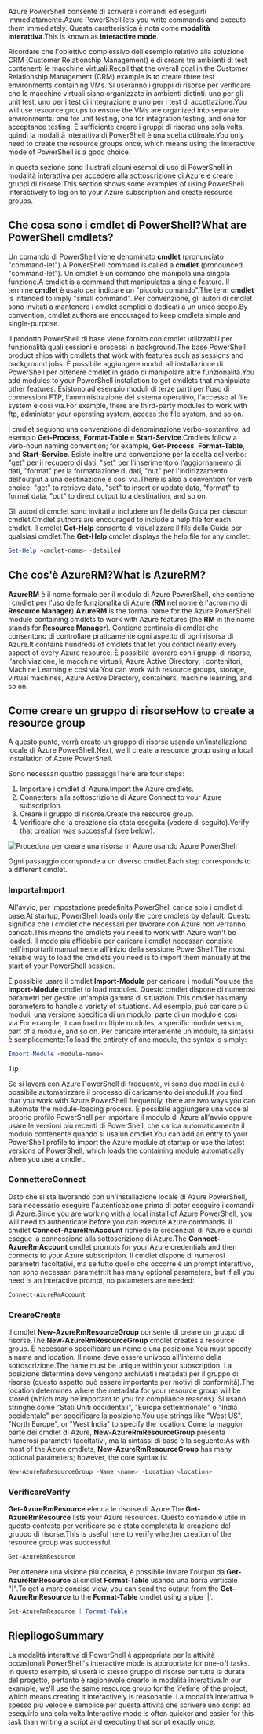 <span data-ttu-id="cadb8-101">Azure PowerShell consente di scrivere i comandi ed eseguirli immediatamente.</span><span class="sxs-lookup"><span data-stu-id="cadb8-101">Azure PowerShell lets you write commands and execute them immediately.</span></span> <span data-ttu-id="cadb8-102">Questa caratteristica è nota come **modalità interattiva**.</span><span class="sxs-lookup"><span data-stu-id="cadb8-102">This is known as **interactive mode**.</span></span>

<span data-ttu-id="cadb8-103">Ricordare che l'obiettivo complessivo dell'esempio relativo alla soluzione CRM (Customer Relationship Management) è di creare tre ambienti di test contenenti le macchine virtuali.</span><span class="sxs-lookup"><span data-stu-id="cadb8-103">Recall that the overall goal in the Customer Relationship Management (CRM) example is to create three test environments containing VMs.</span></span> <span data-ttu-id="cadb8-104">Si useranno i gruppi di risorse per verificare che le macchine virtuali siano organizzate in ambienti distinti: uno per gli unit test, uno per i test di integrazione e uno per i test di accettazione.</span><span class="sxs-lookup"><span data-stu-id="cadb8-104">You will use resource groups to ensure the VMs are organized into separate environments: one for unit testing, one for integration testing, and one for acceptance testing.</span></span> <span data-ttu-id="cadb8-105">È sufficiente creare i gruppi di risorse una sola volta, quindi la modalità interattiva di PowerShell è una scelta ottimale.</span><span class="sxs-lookup"><span data-stu-id="cadb8-105">You only need to create the resource groups once, which means using the interactive mode of PowerShell is a good choice.</span></span>

<span data-ttu-id="cadb8-106">In questa sezione sono illustrati alcuni esempi di uso di PowerShell in modalità interattiva per accedere alla sottoscrizione di Azure e creare i gruppi di risorse.</span><span class="sxs-lookup"><span data-stu-id="cadb8-106">This section shows some examples of using PowerShell interactively to log on to your Azure subscription and create resource groups.</span></span>

## <a name="what-are-powershell-cmdlets"></a><span data-ttu-id="cadb8-107">Che cosa sono i cmdlet di PowerShell?</span><span class="sxs-lookup"><span data-stu-id="cadb8-107">What are PowerShell cmdlets?</span></span>
<span data-ttu-id="cadb8-108">Un comando di PowerShell viene denominato **cmdlet** (pronunciato "command-let").</span><span class="sxs-lookup"><span data-stu-id="cadb8-108">A PowerShell command is called a **cmdlet** (pronounced "command-let").</span></span> <span data-ttu-id="cadb8-109">Un cmdlet è un comando che manipola una singola funzione.</span><span class="sxs-lookup"><span data-stu-id="cadb8-109">A cmdlet is a command that manipulates a single feature.</span></span> <span data-ttu-id="cadb8-110">Il termine **cmdlet** è usato per indicare un "piccolo comando".</span><span class="sxs-lookup"><span data-stu-id="cadb8-110">The term **cmdlet** is intended to imply "small command".</span></span> <span data-ttu-id="cadb8-111">Per convenzione, gli autori di cmdlet sono invitati a mantenere i cmdlet semplici e dedicati a un unico scopo.</span><span class="sxs-lookup"><span data-stu-id="cadb8-111">By convention, cmdlet authors are encouraged to keep cmdlets simple and single-purpose.</span></span>

<span data-ttu-id="cadb8-112">Il prodotto PowerShell di base viene fornito con cmdlet utilizzabili per funzionalità quali sessioni e processi in background.</span><span class="sxs-lookup"><span data-stu-id="cadb8-112">The base PowerShell product ships with cmdlets that work with features such as sessions and background jobs.</span></span> <span data-ttu-id="cadb8-113">È possibile aggiungere moduli all'installazione di PowerShell per ottenere cmdlet in grado di manipolare altre funzionalità.</span><span class="sxs-lookup"><span data-stu-id="cadb8-113">You add modules to your PowerShell installation to get cmdlets that manipulate other features.</span></span> <span data-ttu-id="cadb8-114">Esistono ad esempio moduli di terze parti per l'uso di connessioni FTP, l'amministrazione del sistema operativo, l'accesso al file system e così via.</span><span class="sxs-lookup"><span data-stu-id="cadb8-114">For example, there are third-party modules to work with ftp, administer your operating system, access the file system, and so on.</span></span>

<span data-ttu-id="cadb8-115">I cmdlet seguono una convenzione di denominazione verbo-sostantivo, ad esempio **Get-Process**, **Format-Table** e **Start-Service**.</span><span class="sxs-lookup"><span data-stu-id="cadb8-115">Cmdlets follow a verb-noun naming convention; for example, **Get-Process**, **Format-Table**, and **Start-Service**.</span></span> <span data-ttu-id="cadb8-116">Esiste inoltre una convenzione per la scelta del verbo: "get" per il recupero di dati, "set" per l'inserimento o l'aggiornamento di dati, "format" per la formattazione di dati, "out" per l'indirizzamento dell'output a una destinazione e così via.</span><span class="sxs-lookup"><span data-stu-id="cadb8-116">There is also a convention for verb choice: "get" to retrieve data, "set" to insert or update data, "format" to format data, "out" to direct output to a destination, and so on.</span></span>

<span data-ttu-id="cadb8-117">Gli autori di cmdlet sono invitati a includere un file della Guida per ciascun cmdlet.</span><span class="sxs-lookup"><span data-stu-id="cadb8-117">Cmdlet authors are encouraged to include a help file for each cmdlet.</span></span> <span data-ttu-id="cadb8-118">Il cmdlet **Get-Help** consente di visualizzare il file della Guida per qualsiasi cmdlet:</span><span class="sxs-lookup"><span data-stu-id="cadb8-118">The **Get-Help** cmdlet displays the help file for any cmdlet:</span></span>

```powershell
Get-Help <cmdlet-name> -detailed
```

## <a name="what-is-azurerm"></a><span data-ttu-id="cadb8-119">Che cos'è AzureRM?</span><span class="sxs-lookup"><span data-stu-id="cadb8-119">What is AzureRM?</span></span>
<span data-ttu-id="cadb8-120">**AzureRM** è il nome formale per il modulo di Azure PowerShell, che contiene i cmdlet per l'uso delle funzionalità di Azure (**RM** nel nome è l'acronimo di **Resource Manager**).</span><span class="sxs-lookup"><span data-stu-id="cadb8-120">**AzureRM** is the formal name for the Azure PowerShell module containing cmdlets to work with Azure features (the **RM** in the name stands for **Resource Manager**).</span></span> <span data-ttu-id="cadb8-121">Contiene centinaia di cmdlet che consentono di controllare praticamente ogni aspetto di ogni risorsa di Azure.</span><span class="sxs-lookup"><span data-stu-id="cadb8-121">It contains hundreds of cmdlets that let you control nearly every aspect of every Azure resource.</span></span> <span data-ttu-id="cadb8-122">È possibile lavorare con i gruppi di risorse, l'archiviazione, le macchine virtuali, Azure Active Directory, i contenitori, Machine Learning e così via.</span><span class="sxs-lookup"><span data-stu-id="cadb8-122">You can work with resource groups, storage, virtual machines, Azure Active Directory, containers, machine learning, and so on.</span></span>

## <a name="how-to-create-a-resource-group"></a><span data-ttu-id="cadb8-123">Come creare un gruppo di risorse</span><span class="sxs-lookup"><span data-stu-id="cadb8-123">How to create a resource group</span></span>
<span data-ttu-id="cadb8-124">A questo punto, verrà creato un gruppo di risorse usando un'installazione locale di Azure PowerShell.</span><span class="sxs-lookup"><span data-stu-id="cadb8-124">Next, we'll create a resource group using a local installation of Azure PowerShell.</span></span> 

<span data-ttu-id="cadb8-125">Sono necessari quattro passaggi:</span><span class="sxs-lookup"><span data-stu-id="cadb8-125">There are four steps:</span></span> 
1. <span data-ttu-id="cadb8-126">Importare i cmdlet di Azure.</span><span class="sxs-lookup"><span data-stu-id="cadb8-126">Import the Azure cmdlets.</span></span>
1. <span data-ttu-id="cadb8-127">Connettersi alla sottoscrizione di Azure.</span><span class="sxs-lookup"><span data-stu-id="cadb8-127">Connect to your Azure subscription.</span></span>
1. <span data-ttu-id="cadb8-128">Creare il gruppo di risorse.</span><span class="sxs-lookup"><span data-stu-id="cadb8-128">Create the resource group.</span></span>
1. <span data-ttu-id="cadb8-129">Verificare che la creazione sia stata eseguita (vedere di seguito).</span><span class="sxs-lookup"><span data-stu-id="cadb8-129">Verify that creation was successful (see below).</span></span>

![Procedura per creare una risorsa in Azure usando Azure PowerShell](../media-drafts/5-create-resource-overview.png)

<span data-ttu-id="cadb8-131">Ogni passaggio corrisponde a un diverso cmdlet.</span><span class="sxs-lookup"><span data-stu-id="cadb8-131">Each step corresponds to a different cmdlet.</span></span>

### <a name="import"></a><span data-ttu-id="cadb8-132">Importa</span><span class="sxs-lookup"><span data-stu-id="cadb8-132">Import</span></span>
<span data-ttu-id="cadb8-133">All'avvio, per impostazione predefinita PowerShell carica solo i cmdlet di base.</span><span class="sxs-lookup"><span data-stu-id="cadb8-133">At startup, PowerShell loads only the core cmdlets by default.</span></span> <span data-ttu-id="cadb8-134">Questo significa che i cmdlet che necessari per lavorare con Azure non verranno caricati.</span><span class="sxs-lookup"><span data-stu-id="cadb8-134">This means the cmdlets you need to work with Azure won't be loaded.</span></span> <span data-ttu-id="cadb8-135">Il modo più affidabile per caricare i cmdlet necessari consiste nell'importarli manualmente all'inizio della sessione PowerShell.</span><span class="sxs-lookup"><span data-stu-id="cadb8-135">The most reliable way to load the cmdlets you need is to import them manually at the start of your PowerShell session.</span></span>

<span data-ttu-id="cadb8-136">È possibile usare il cmdlet **Import-Module** per caricare i moduli.</span><span class="sxs-lookup"><span data-stu-id="cadb8-136">You use the **Import-Module** cmdlet to load modules.</span></span> <span data-ttu-id="cadb8-137">Questo cmdlet dispone di numerosi parametri per gestire un'ampia gamma di situazioni.</span><span class="sxs-lookup"><span data-stu-id="cadb8-137">This cmdlet has many parameters to handle a variety of situations.</span></span> <span data-ttu-id="cadb8-138">Ad esempio, può caricare più moduli, una versione specifica di un modulo, parte di un modulo e così via.</span><span class="sxs-lookup"><span data-stu-id="cadb8-138">For example, it can load multiple modules, a specific module version, part of a module, and so on.</span></span> <span data-ttu-id="cadb8-139">Per caricare interamente un modulo, la sintassi è semplicemente:</span><span class="sxs-lookup"><span data-stu-id="cadb8-139">To load the entirety of one module, the syntax is simply:</span></span>

```powershell
Import-Module <module-name>
```

> [!TIP]
> <span data-ttu-id="cadb8-140">Se si lavora con Azure PowerShell di frequente, vi sono due modi in cui è possibile automatizzare il processo di caricamento dei moduli.</span><span class="sxs-lookup"><span data-stu-id="cadb8-140">If you find that you work with Azure PowerShell frequently, there are two ways you can automate the module-loading process.</span></span> <span data-ttu-id="cadb8-141">È possibile aggiungere una voce al proprio profilo PowerShell per importare il modulo di Azure all'avvio oppure usare le versioni più recenti di PowerShell, che carica automaticamente il modulo contenente quando si usa un cmdlet.</span><span class="sxs-lookup"><span data-stu-id="cadb8-141">You can add an entry to your PowerShell profile to import the Azure module at startup or use the latest versions of PowerShell, which loads the containing module automatically when you use a cmdlet.</span></span>

### <a name="connect"></a><span data-ttu-id="cadb8-142">Connettere</span><span class="sxs-lookup"><span data-stu-id="cadb8-142">Connect</span></span>
<span data-ttu-id="cadb8-143">Dato che si sta lavorando con un'installazione locale di Azure PowerShell, sarà necessario eseguire l'autenticazione prima di poter eseguire i comandi di Azure.</span><span class="sxs-lookup"><span data-stu-id="cadb8-143">Since you are working with a local install of Azure PowerShell, you will need to authenticate before you can execute Azure commands.</span></span> <span data-ttu-id="cadb8-144">Il cmdlet **Connect-AzureRmAccount** richiede le credenziali di Azure e quindi esegue la connessione alla sottoscrizione di Azure.</span><span class="sxs-lookup"><span data-stu-id="cadb8-144">The **Connect-AzureRmAccount** cmdlet prompts for your Azure credentials and then connects to your Azure subscription.</span></span> <span data-ttu-id="cadb8-145">Il cmdlet dispone di numerosi parametri facoltativi, ma se tutto quello che occorre è un prompt interattivo, non sono necessari parametri:</span><span class="sxs-lookup"><span data-stu-id="cadb8-145">It has many optional parameters, but if all you need is an interactive prompt, no parameters are needed:</span></span>

```powershell
Connect-AzureRmAccount
```

### <a name="create"></a><span data-ttu-id="cadb8-146">Creare</span><span class="sxs-lookup"><span data-stu-id="cadb8-146">Create</span></span>
<span data-ttu-id="cadb8-147">Il cmdlet **New-AzureRmResourceGroup** consente di creare un gruppo di risorse.</span><span class="sxs-lookup"><span data-stu-id="cadb8-147">The **New-AzureRmResourceGroup** cmdlet creates a resource group.</span></span> <span data-ttu-id="cadb8-148">È necessario specificare un nome e una posizione.</span><span class="sxs-lookup"><span data-stu-id="cadb8-148">You must specify a name and location.</span></span> <span data-ttu-id="cadb8-149">Il nome deve essere univoco all'interno della sottoscrizione.</span><span class="sxs-lookup"><span data-stu-id="cadb8-149">The name must be unique within your subscription.</span></span> <span data-ttu-id="cadb8-150">La posizione determina dove vengono archiviati i metadati per il gruppo di risorse (questo aspetto può essere importante per motivi di conformità).</span><span class="sxs-lookup"><span data-stu-id="cadb8-150">The location determines where the metadata for your resource group will be stored (which may be important to you for compliance reasons).</span></span> <span data-ttu-id="cadb8-151">Si usano stringhe come "Stati Uniti occidentali", "Europa settentrionale" o "India occidentale" per specificare la posizione.</span><span class="sxs-lookup"><span data-stu-id="cadb8-151">You use strings like "West US", "North Europe", or "West India" to specify the location.</span></span> <span data-ttu-id="cadb8-152">Come la maggior parte dei cmdlet di Azure, **New-AzureRmResourceGroup** presenta numerosi parametri facoltativi, ma la sintassi di base è la seguente:</span><span class="sxs-lookup"><span data-stu-id="cadb8-152">As with most of the Azure cmdlets, **New-AzureRmResourceGroup** has many optional parameters; however, the core syntax is:</span></span>

```powershell
New-AzureRmResourceGroup -Name <name> -Location <location>
```

### <a name="verify"></a><span data-ttu-id="cadb8-153">Verificare</span><span class="sxs-lookup"><span data-stu-id="cadb8-153">Verify</span></span>
<span data-ttu-id="cadb8-154">**Get-AzureRmResource** elenca le risorse di Azure.</span><span class="sxs-lookup"><span data-stu-id="cadb8-154">The **Get-AzureRmResource** lists your Azure resources.</span></span> <span data-ttu-id="cadb8-155">Questo comando è utile in questo contesto per verificare se è stata completata la creazione del gruppo di risorse.</span><span class="sxs-lookup"><span data-stu-id="cadb8-155">This is useful here to verify whether creation of the resource group was successful.</span></span>

```powershell
Get-AzureRmResource
```

<span data-ttu-id="cadb8-156">Per ottenere una visione più concisa, è possibile inviare l'output da **Get-AzureRmResource** al cmdlet **Format-Table** usando una barra verticale "|".</span><span class="sxs-lookup"><span data-stu-id="cadb8-156">To get a more concise view, you can send the output from the **Get-AzureRmResource** to the **Format-Table** cmdlet using a pipe '|'.</span></span>

```powershell
Get-AzureRmResource | Format-Table
```

## <a name="summary"></a><span data-ttu-id="cadb8-157">Riepilogo</span><span class="sxs-lookup"><span data-stu-id="cadb8-157">Summary</span></span>
<span data-ttu-id="cadb8-158">La modalità interattiva di PowerShell è appropriata per le attività occasionali.</span><span class="sxs-lookup"><span data-stu-id="cadb8-158">PowerShell's interactive mode is appropriate for one-off tasks.</span></span> <span data-ttu-id="cadb8-159">In questo esempio, si userà lo stesso gruppo di risorse per tutta la durata del progetto, pertanto è ragionevole crearlo in modalità interattiva.</span><span class="sxs-lookup"><span data-stu-id="cadb8-159">In our example, we'll use the same resource group for the lifetime of the project, which means creating it interactively is reasonable.</span></span> <span data-ttu-id="cadb8-160">La modalità interattiva è spesso più veloce e semplice per questa attività che scrivere uno script ed eseguirlo una sola volta.</span><span class="sxs-lookup"><span data-stu-id="cadb8-160">Interactive mode is often quicker and easier for this task than writing a script and executing that script exactly once.</span></span>

